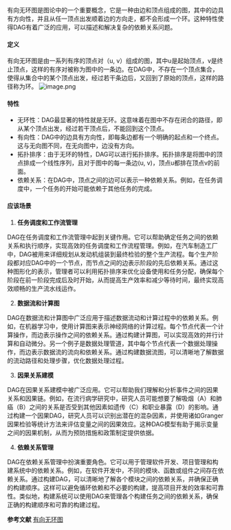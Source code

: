 有向无环图是图论中的一个重要概念，它是一种由边和顶点组成的图，其中的边具有方向性，并且从任一顶点出发顺着边的方向走，都不会形成一个环。这种特性使得DAG有着广泛的应用，可以描述和解决复杂的依赖关系问题。
#### 定义
有向无环图是由一系列有序的顶点对（u, v）组成的图，其中u是起始顶点，v是终止顶点，这样的有序对被称为图中的一条边。在DAG中，不存在一个顶点集合，使得从集合中的某个顶点出发，经过若干条边后，又回到了原始的顶点，这样的路径称为环。
![image.png](https://cdn.nlark.com/yuque/0/2024/png/12763465/1713237399624-5baa9079-82b1-48c7-9396-fec36541b4d9.png#averageHue=%23f6f6f6&clientId=u11f9cfa8-7631-4&from=paste&height=345&id=u1afeee58&originHeight=1381&originWidth=1920&originalType=url&ratio=1.6500000953674316&rotation=0&showTitle=false&size=204713&status=done&style=none&taskId=uc5a28187-d00d-483d-bb56-7c4ecbc740f&title=&width=480)

#### 特性

- 无环性：DAG最显著的特性就是无环。这意味着在图中不存在闭合的路径，即从某个顶点出发，经过若干顶点后，不能回到这个顶点。
- 有向性：DAG中的边具有方向性，即每条边都有一个明确的起点和一个终点。这与无向图不同，在无向图中，边没有方向。
- 拓扑排序：由于无环的特性，DAG可以进行拓扑排序。拓扑排序是将图中的顶点排成一个线性序列，且对于图中的每一条边(u, v)，顶点u都排在顶点v的前面。
- 依赖关系：在DAG中，顶点之间的边可以表示一种依赖关系。例如，在任务调度中，一个任务的开始可能依赖于其他任务的完成。

#### 应该场景

1. **任务调度和工作流管理**

DAG在任务调度和工作流管理中起到关键作用。它可以帮助确定任务之间的依赖关系和执行顺序，实现高效的任务调度和工作流程管理。例如，在汽车制造工厂中，DAG被用来详细规划从发动机组装到最终检验的整个生产流程。每个生产阶段都对应DAG中的一个节点，而节点之间的边表示阶段的先后依赖关系。通过这种图形化的表示，管理者可以利用拓扑排序来优化设备使用和任务分配，确保每个阶段在前一阶段完成后及时开始，从而提高生产效率和减少等待时间，最终实现高效顺畅的生产流水线运作。

2. **数据流和计算图**

DAG在数据流和计算图中广泛应用于描述数据流动和计算过程中的依赖关系。例如，在机器学习中，使用计算图来表示神经网络的计算过程。每个节点代表一个计算操作，而边表示操作之间的依赖关系。通过构建计算图，可以实现高效的并行计算和自动微分。另一个例子是数据处理管道，其中每个节点代表一个数据处理操作，而边表示数据流的流向和依赖关系。通过构建数据流图，可以清晰地了解数据的流动路径和处理步骤，优化数据处理过程。

3. **因果关系建模**

DAG在因果关系建模中被广泛应用。它可以帮助我们理解和分析事件之间的因果关系和因果链。例如，在流行病学研究中，研究人员可能想要了解吸烟（A）和肺癌（B）之间的关系是否受到其他因素如遗传（C）和职业暴露（D）的影响。通过构建一个因果DAG，研究人员可以识别出潜在的混杂因素，并使用诸如Granger因果检验等统计方法来评估变量之间的因果效应。这种DAG模型有助于揭示变量之间的因果机制，从而为预防措施和政策制定提供依据。

4. **依赖关系管理**

DAG在依赖关系管理中扮演重要角色。它可以用于管理软件开发、项目管理和构建系统中的依赖关系。例如，在软件开发中，不同的模块、函数或组件之间存在依赖关系。通过构建DAG，可以清晰地了解各个模块之间的依赖关系，并确保正确的构建顺序。这样可以避免循环依赖和不必要的构建，提高项目开发的效率和可靠性。类似地，构建系统可以使用DAG来管理各个构建任务之间的依赖关系，确保正确的构建顺序和可靠的构建过程。

**参考文献**
[有向无环图](https://zh.wikipedia.org/zh-cn/%E6%9C%89%E5%90%91%E6%97%A0%E7%8E%AF%E5%9B%BE)
